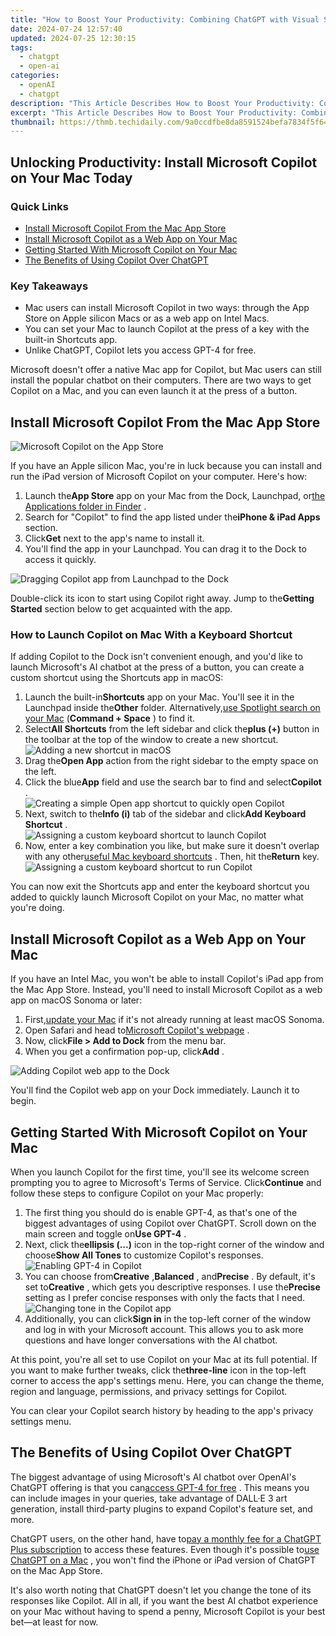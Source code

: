 ```yaml
---
title: "How to Boost Your Productivity: Combining ChatGPT with Visual Studio Code"
date: 2024-07-24 12:57:40
updated: 2024-07-25 12:30:15
tags:
  - chatgpt
  - open-ai
categories:
  - openAI
  - chatgpt
description: "This Article Describes How to Boost Your Productivity: Combining ChatGPT with Visual Studio Code"
excerpt: "This Article Describes How to Boost Your Productivity: Combining ChatGPT with Visual Studio Code"
thumbnail: https://thmb.techidaily.com/9a0ccdfbe8da8591524befa7834f5f64eb569a97d027f532be495df3d4cfc012.jpg
---
```


## Unlocking Productivity: Install Microsoft Copilot on Your Mac Today

### Quick Links

* [Install Microsoft Copilot From the Mac App Store](https://www.makeuseof.com/how-to-get-microsoft-copilot-on-mac/#install-microsoft-copilot-from-the-mac-app-store)
* [Install Microsoft Copilot as a Web App on Your Mac](https://www.makeuseof.com/how-to-get-microsoft-copilot-on-mac/#install-microsoft-copilot-as-a-web-app-on-your-mac)
* [Getting Started With Microsoft Copilot on Your Mac](https://www.makeuseof.com/how-to-get-microsoft-copilot-on-mac/#getting-started-with-microsoft-copilot-on-your-mac)
* [The Benefits of Using Copilot Over ChatGPT](https://www.makeuseof.com/how-to-get-microsoft-copilot-on-mac/#the-benefits-of-using-copilot-over-chatgpt)

### Key Takeaways

* Mac users can install Microsoft Copilot in two ways: through the App Store on Apple silicon Macs or as a web app on Intel Macs.
* You can set your Mac to launch Copilot at the press of a key with the built-in Shortcuts app.
* Unlike ChatGPT, Copilot lets you access GPT-4 for free.

 Microsoft doesn't offer a native Mac app for Copilot, but Mac users can still install the popular chatbot on their computers. There are two ways to get Copilot on a Mac, and you can even launch it at the press of a button.

## Install Microsoft Copilot From the Mac App Store

![Microsoft Copilot on the App Store](https://static1.makeuseofimages.com/wordpress/wp-content/uploads/2024/02/microsoft-copilot-on-the-app-store.jpg)

 If you have an Apple silicon Mac, you're in luck because you can install and run the iPad version of Microsoft Copilot on your computer. Here's how:

1. Launch the**App Store** app on your Mac from the Dock, Launchpad, or[the Applications folder in Finder](https://www.makeuseof.com/applications-folder-mac/) .
2. Search for "Copilot" to find the app listed under the**iPhone & iPad Apps** section.
3. Click**Get** next to the app's name to install it.
4. You'll find the app in your Launchpad. You can drag it to the Dock to access it quickly.

![Dragging Copilot app from Launchpad to the Dock](https://static1.makeuseofimages.com/wordpress/wp-content/uploads/2024/02/dragging-copilot-app-from-launchpad-to-the-dock.jpg)

 Double-click its icon to start using Copilot right away. Jump to the**Getting Started** section below to get acquainted with the app.

### How to Launch Copilot on Mac With a Keyboard Shortcut

 If adding Copilot to the Dock isn't convenient enough, and you'd like to launch Microsoft's AI chatbot at the press of a button, you can create a custom shortcut using the Shortcuts app in macOS:

1. Launch the built-in**Shortcuts** app on your Mac. You'll see it in the Launchpad inside the**Other** folder. Alternatively,[use Spotlight search on your Mac](http://www.makeuseof.com/spotlight-search-on-mac-beginners-guide/) (**Command + Space** ) to find it.
2. Select**All Shortcuts** from the left sidebar and click the**plus (+)** button in the toolbar at the top of the window to create a new shortcut.  
![Adding a new shortcut in macOS](https://static1.makeuseofimages.com/wordpress/wp-content/uploads/2024/02/adding-a-new-shortcut-in-macos.jpg)
3. Drag the**Open App** action from the right sidebar to the empty space on the left.
4. Click the blue**App** field and use the search bar to find and select**Copilot** .  
![Creating a simple Open app shortcut to quickly open Copilot](https://static1.makeuseofimages.com/wordpress/wp-content/uploads/2024/02/creating-a-simple-open-app-shortcut-to-quickly-open-copilot.jpg)
5. Next, switch to the**Info (i)** tab of the sidebar and click**Add Keyboard Shortcut** .  
![Assigning a custom keyboard shortcut to launch Copilot](https://static1.makeuseofimages.com/wordpress/wp-content/uploads/2024/02/assigning-a-custom-keyboard-shortcut-to-launch-copilot.jpg)
6. Now, enter a key combination you like, but make sure it doesn't overlap with any other[useful Mac keyboard shortcuts](https://www.makeuseof.com/tag/useful-mac-osx-shortcuts-pdf/) . Then, hit the**Return** key.  
![Assigning a custom keyboard shortcut to run Copilot](https://static1.makeuseofimages.com/wordpress/wp-content/uploads/2024/02/assigning-a-custom-keyboard-shortcut-to-run-copilot.jpg)

 You can now exit the Shortcuts app and enter the keyboard shortcut you added to quickly launch Microsoft Copilot on your Mac, no matter what you're doing.

## Install Microsoft Copilot as a Web App on Your Mac

 If you have an Intel Mac, you won't be able to install Copilot's iPad app from the Mac App Store. Instead, you'll need to install Microsoft Copilot as a web app on macOS Sonoma or later:

1. First,[update your Mac](https://www.makeuseof.com/tag/update-mac-software/) if it's not already running at least macOS Sonoma.
2. Open Safari and head to[Microsoft Copilot's webpage](https://copilot.microsoft.com/) .
3. Now, click**File > Add to Dock** from the menu bar.
4. When you get a confirmation pop-up, click**Add** .

![Adding Copilot web app to the Dock](https://static1.makeuseofimages.com/wordpress/wp-content/uploads/2024/02/adding-copilot-web-app-to-the-dock.jpg)

 You'll find the Copilot web app on your Dock immediately. Launch it to begin.

## Getting Started With Microsoft Copilot on Your Mac

 When you launch Copilot for the first time, you'll see its welcome screen prompting you to agree to Microsoft's Terms of Service. Click**Continue** and follow these steps to configure Copilot on your Mac properly:

1. The first thing you should do is enable GPT-4, as that's one of the biggest advantages of using Copilot over ChatGPT. Scroll down on the main screen and toggle on**Use GPT-4** .
2. Next, click the**ellipsis (...)** icon in the top-right corner of the window and choose**Show All Tones** to customize Copilot's responses.  
![Enabling GPT-4 in Copilot](https://static1.makeuseofimages.com/wordpress/wp-content/uploads/2024/02/enabling-gpt-4-in-copilot.jpg)
3. You can choose from**Creative** ,**Balanced** , and**Precise** . By default, it's set to**Creative** , which gets you descriptive responses. I use the**Precise** setting as I prefer concise responses with only the facts that I need.  
![Changing tone in the Copilot app](https://static1.makeuseofimages.com/wordpress/wp-content/uploads/2024/02/changing-tone-in-the-copilot-app.jpg)
4. Additionally, you can click**Sign in** in the top-left corner of the window and log in with your Microsoft account. This allows you to ask more questions and have longer conversations with the AI chatbot.

 At this point, you're all set to use Copilot on your Mac at its full potential. If you want to make further tweaks, click the**three-line** icon in the top-left corner to access the app's settings menu. Here, you can change the theme, region and language, permissions, and privacy settings for Copilot.

 You can clear your Copilot search history by heading to the app's privacy settings menu.

## The Benefits of Using Copilot Over ChatGPT

 The biggest advantage of using Microsoft's AI chatbot over OpenAI's ChatGPT offering is that you can[access GPT-4 for free](https://www.makeuseof.com/ways-access-gpt-4-free/) . This means you can include images in your queries, take advantage of DALL·E 3 art generation, install third-party plugins to expand Copilot's feature set, and more.

 ChatGPT users, on the other hand, have to[pay a monthly fee for a ChatGPT Plus subscription](https://www.makeuseof.com/chatgpt-plus-subscription-worth-it/) to access these features. Even though it's possible to[use ChatGPT on a Mac](https://www.makeuseof.com/how-to-use-chatgpt-mac/) , you won't find the iPhone or iPad version of ChatGPT on the Mac App Store.

 It's also worth noting that ChatGPT doesn't let you change the tone of its responses like Copilot. All in all, if you want the best AI chatbot experience on your Mac without having to spend a penny, Microsoft Copilot is your best bet—at least for now.


<ins class="adsbygoogle"
     style="display:block"
     data-ad-format="autorelaxed"
     data-ad-client="ca-pub-7571918770474297"
     data-ad-slot="1223367746"></ins>



<ins class="adsbygoogle"
     style="display:block"
     data-ad-client="ca-pub-7571918770474297"
     data-ad-slot="8358498916"
     data-ad-format="auto"
     data-full-width-responsive="true"></ins>
